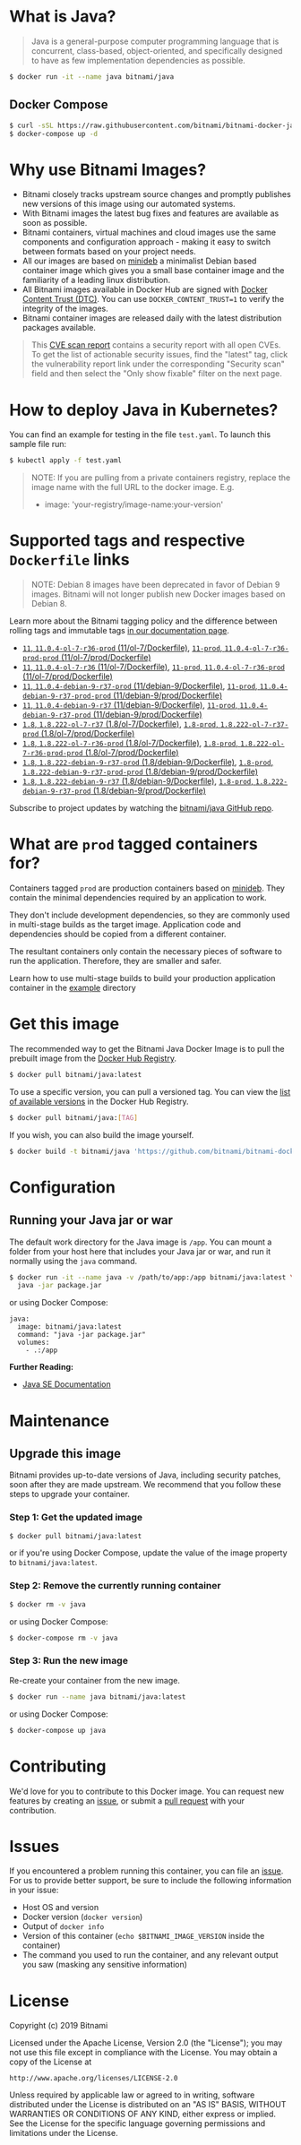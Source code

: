 # What is Java?

> Java is a general-purpose computer programming language that is concurrent, class-based, object-oriented, and specifically designed to have as few implementation dependencies as possible.

```bash
$ docker run -it --name java bitnami/java
```

## Docker Compose

```bash
$ curl -sSL https://raw.githubusercontent.com/bitnami/bitnami-docker-java/master/docker-compose.yml > docker-compose.yml
$ docker-compose up -d
```

# Why use Bitnami Images?

* Bitnami closely tracks upstream source changes and promptly publishes new versions of this image using our automated systems.
* With Bitnami images the latest bug fixes and features are available as soon as possible.
* Bitnami containers, virtual machines and cloud images use the same components and configuration approach - making it easy to switch between formats based on your project needs.
* All our images are based on [minideb](https://github.com/bitnami/minideb) a minimalist Debian based container image which gives you a small base container image and the familiarity of a leading linux distribution.
* All Bitnami images available in Docker Hub are signed with [Docker Content Trust (DTC)](https://docs.docker.com/engine/security/trust/content_trust/). You can use `DOCKER_CONTENT_TRUST=1` to verify the integrity of the images.
* Bitnami container images are released daily with the latest distribution packages available.


> This [CVE scan report](https://quay.io/repository/bitnami/java?tab=tags) contains a security report with all open CVEs. To get the list of actionable security issues, find the "latest" tag, click the vulnerability report link under the corresponding "Security scan" field and then select the "Only show fixable" filter on the next page.

# How to deploy Java in Kubernetes?

You can find an example for testing in the file `test.yaml`. To launch this sample file run:

```bash
$ kubectl apply -f test.yaml
```

> NOTE: If you are pulling from a private containers registry, replace the image name with the full URL to the docker image. E.g.
>
> - image: 'your-registry/image-name:your-version'

# Supported tags and respective `Dockerfile` links

> NOTE: Debian 8 images have been deprecated in favor of Debian 9 images. Bitnami will not longer publish new Docker images based on Debian 8.

Learn more about the Bitnami tagging policy and the difference between rolling tags and immutable tags [in our documentation page](https://docs.bitnami.com/containers/how-to/understand-rolling-tags-containers/).


- [`11`, `11.0.4-ol-7-r36-prod` (11/ol-7/Dockerfile)](https://github.com/bitnami/bitnami-docker-java/blob/11.0.4-ol-7-r36-prod/11/ol-7/Dockerfile), [`11-prod`, `11.0.4-ol-7-r36-prod-prod` (11/ol-7/prod/Dockerfile)](https://github.com/bitnami/bitnami-docker-java/blob/11.0.4-ol-7-r36-prod/11/ol-7/prod/Dockerfile)
- [`11`, `11.0.4-ol-7-r36` (11/ol-7/Dockerfile)](https://github.com/bitnami/bitnami-docker-java/blob/11.0.4-ol-7-r36/11/ol-7/Dockerfile), [`11-prod`, `11.0.4-ol-7-r36-prod` (11/ol-7/prod/Dockerfile)](https://github.com/bitnami/bitnami-docker-java/blob/11.0.4-ol-7-r36/11/ol-7/prod/Dockerfile)
- [`11`, `11.0.4-debian-9-r37-prod` (11/debian-9/Dockerfile)](https://github.com/bitnami/bitnami-docker-java/blob/11.0.4-debian-9-r37-prod/11/debian-9/Dockerfile), [`11-prod`, `11.0.4-debian-9-r37-prod-prod` (11/debian-9/prod/Dockerfile)](https://github.com/bitnami/bitnami-docker-java/blob/11.0.4-debian-9-r37-prod/11/debian-9/prod/Dockerfile)
- [`11`, `11.0.4-debian-9-r37` (11/debian-9/Dockerfile)](https://github.com/bitnami/bitnami-docker-java/blob/11.0.4-debian-9-r37/11/debian-9/Dockerfile), [`11-prod`, `11.0.4-debian-9-r37-prod` (11/debian-9/prod/Dockerfile)](https://github.com/bitnami/bitnami-docker-java/blob/11.0.4-debian-9-r37/11/debian-9/prod/Dockerfile)
- [`1.8`, `1.8.222-ol-7-r37` (1.8/ol-7/Dockerfile)](https://github.com/bitnami/bitnami-docker-java/blob/1.8.222-ol-7-r37/1.8/ol-7/Dockerfile), [`1.8-prod`, `1.8.222-ol-7-r37-prod` (1.8/ol-7/prod/Dockerfile)](https://github.com/bitnami/bitnami-docker-java/blob/1.8.222-ol-7-r37/1.8/ol-7/prod/Dockerfile)
- [`1.8`, `1.8.222-ol-7-r36-prod` (1.8/ol-7/Dockerfile)](https://github.com/bitnami/bitnami-docker-java/blob/1.8.222-ol-7-r36-prod/1.8/ol-7/Dockerfile), [`1.8-prod`, `1.8.222-ol-7-r36-prod-prod` (1.8/ol-7/prod/Dockerfile)](https://github.com/bitnami/bitnami-docker-java/blob/1.8.222-ol-7-r36-prod/1.8/ol-7/prod/Dockerfile)
- [`1.8`, `1.8.222-debian-9-r37-prod` (1.8/debian-9/Dockerfile)](https://github.com/bitnami/bitnami-docker-java/blob/1.8.222-debian-9-r37-prod/1.8/debian-9/Dockerfile), [`1.8-prod`, `1.8.222-debian-9-r37-prod-prod` (1.8/debian-9/prod/Dockerfile)](https://github.com/bitnami/bitnami-docker-java/blob/1.8.222-debian-9-r37-prod/1.8/debian-9/prod/Dockerfile)
- [`1.8`, `1.8.222-debian-9-r37` (1.8/debian-9/Dockerfile)](https://github.com/bitnami/bitnami-docker-java/blob/1.8.222-debian-9-r37/1.8/debian-9/Dockerfile), [`1.8-prod`, `1.8.222-debian-9-r37-prod` (1.8/debian-9/prod/Dockerfile)](https://github.com/bitnami/bitnami-docker-java/blob/1.8.222-debian-9-r37/1.8/debian-9/prod/Dockerfile)

Subscribe to project updates by watching the [bitnami/java GitHub repo](https://github.com/bitnami/bitnami-docker-java).

# What are `prod` tagged containers for?

Containers tagged `prod` are production containers based on [minideb](https://github.com/bitnami/minideb). They contain the minimal dependencies required by an application to work.

They don't include development dependencies, so they are commonly used in multi-stage builds as the target image. Application code and dependencies should be copied from a different container.

The resultant containers only contain the necessary pieces of software to run the application. Therefore, they are smaller and safer.

Learn how to use multi-stage builds to build your production application container in the [example](/example) directory

# Get this image

The recommended way to get the Bitnami Java Docker Image is to pull the prebuilt image from the [Docker Hub Registry](https://hub.docker.com/r/bitnami/java).

```bash
$ docker pull bitnami/java:latest
```

To use a specific version, you can pull a versioned tag. You can view the [list of available versions](https://hub.docker.com/r/bitnami/java/tags/) in the Docker Hub Registry.

```bash
$ docker pull bitnami/java:[TAG]
```

If you wish, you can also build the image yourself.

```bash
$ docker build -t bitnami/java 'https://github.com/bitnami/bitnami-docker-java.git#master:1.8/debian-9'
```

# Configuration

## Running your Java jar or war

The default work directory for the Java image is `/app`. You can mount a folder from your host here that includes your Java jar or war, and run it normally using the `java` command.

```bash
$ docker run -it --name java -v /path/to/app:/app bitnami/java:latest \
  java -jar package.jar
```

or using Docker Compose:

```
java:
  image: bitnami/java:latest
  command: "java -jar package.jar"
  volumes:
    - .:/app
```

**Further Reading:**

  - [Java SE Documentation](https://docs.oracle.com/javase/8/docs/api/)

# Maintenance

## Upgrade this image

Bitnami provides up-to-date versions of Java, including security patches, soon after they are made upstream. We recommend that you follow these steps to upgrade your container.

### Step 1: Get the updated image

```bash
$ docker pull bitnami/java:latest
```

or if you're using Docker Compose, update the value of the image property to `bitnami/java:latest`.

### Step 2: Remove the currently running container

```bash
$ docker rm -v java
```

or using Docker Compose:

```bash
$ docker-compose rm -v java
```

### Step 3: Run the new image

Re-create your container from the new image.

```bash
$ docker run --name java bitnami/java:latest
```

or using Docker Compose:

```bash
$ docker-compose up java
```

# Contributing

We'd love for you to contribute to this Docker image. You can request new features by creating an [issue](https://github.com/bitnami/bitnami-docker-java/issues), or submit a [pull request](https://github.com/bitnami/bitnami-docker-java/pulls) with your contribution.

# Issues

If you encountered a problem running this container, you can file an [issue](https://github.com/bitnami/bitnami-docker-java/issues). For us to provide better support, be sure to include the following information in your issue:

- Host OS and version
- Docker version (`docker version`)
- Output of `docker info`
- Version of this container (`echo $BITNAMI_IMAGE_VERSION` inside the container)
- The command you used to run the container, and any relevant output you saw (masking any sensitive
information)

# License

Copyright (c) 2019 Bitnami

Licensed under the Apache License, Version 2.0 (the "License");
you may not use this file except in compliance with the License.
You may obtain a copy of the License at

    http://www.apache.org/licenses/LICENSE-2.0

Unless required by applicable law or agreed to in writing, software
distributed under the License is distributed on an "AS IS" BASIS,
WITHOUT WARRANTIES OR CONDITIONS OF ANY KIND, either express or implied.
See the License for the specific language governing permissions and
limitations under the License.
